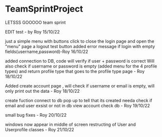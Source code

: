 # TeamSprintProject
LETSSS GOOOOO team sprint 

EDIT test - by Roy 15/10/22

just a simple menu with buttons click to close the login page and open the "menu" page
a logout test button 
added error message if login with empty fields(username,password)-Roy 16/10/22

added connection to DB,
code will verify if user + password is correct 
Will also check if username or password is empty
(added menu for the 4 profile types)
and return profile type that goes to the profile type page - Roy 18/10/22

 Added create account page , will check if username or email is empty, will only print out the data - Roy 18/10/22

create fuction connect to db 
pop up to tell that its created
needa check if email and user exsist or not in db
view account check db - Roy 19/10/22

small bug fixes - Roy 20/10/22

windows now appear in middle of screen 
restructing of User and Userprofile classes - Roy 21/10/22

